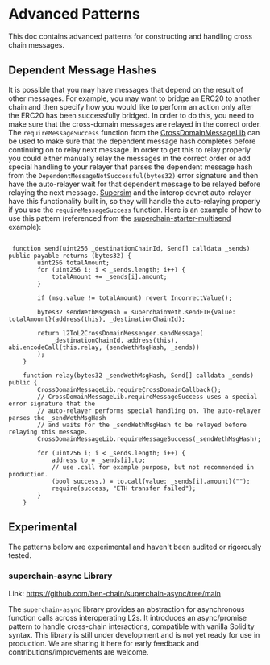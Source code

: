 # Advanced Patterns

This doc contains advanced patterns for constructing and handling cross chain messages.

## Dependent Message Hashes

It is possible that you may have messages that depend on the result of other messages. For example, you may want to bridge an ERC20 to another chain and then specify how you would like to perform an action only after the ERC20 has been successfully bridged. In order to do this, you need to make sure that the cross-domain messages are relayed in the correct order. The `requireMessageSuccess` function from the [CrossDomainMessageLib](https://github.com/ethereum-optimism/interop-lib/blob/main/src/libraries/CrossDomainMessageLib.sol) can be used to make sure that the dependent message hash completes before continuing on to relay next message. In order to get this to relay properly you could either manually relay the messages in the correct order or add special handling to your relayer that parses the dependent message hash from the `DependentMessageNotSuccessful(bytes32)` error signature and then have the auto-relayer wait for that dependent message to be relayed before relaying the next message. [Supersim](https://github.com/ethereum-optimism/supersim) and the interop devnet auto-relayer have this functionality built in, so they will handle the auto-relaying properly if you use the `requireMessageSuccess` function. Here is an example of how to use this pattern (referenced from the [superchain-starter-multisend](https://github.com/ethereum-optimism/superchain-starter-multisend/blob/main/contracts/src/CrossChainMultisend.sol) example):

```solidity

 function send(uint256 _destinationChainId, Send[] calldata _sends) public payable returns (bytes32) {
        uint256 totalAmount;
        for (uint256 i; i < _sends.length; i++) {
            totalAmount += _sends[i].amount;
        }

        if (msg.value != totalAmount) revert IncorrectValue();

        bytes32 sendWethMsgHash = superchainWeth.sendETH{value: totalAmount}(address(this), _destinationChainId);

        return l2ToL2CrossDomainMessenger.sendMessage(
            _destinationChainId, address(this), abi.encodeCall(this.relay, (sendWethMsgHash, _sends))
        );
    }

    function relay(bytes32 _sendWethMsgHash, Send[] calldata _sends) public {
        CrossDomainMessageLib.requireCrossDomainCallback();
        // CrossDomainMessageLib.requireMessageSuccess uses a special error signature that the
        // auto-relayer performs special handling on. The auto-relayer parses the _sendWethMsgHash
        // and waits for the _sendWethMsgHash to be relayed before relaying this message.
        CrossDomainMessageLib.requireMessageSuccess(_sendWethMsgHash);

        for (uint256 i; i < _sends.length; i++) {
            address to = _sends[i].to;
            // use .call for example purpose, but not recommended in production.
            (bool success,) = to.call{value: _sends[i].amount}("");
            require(success, "ETH transfer failed");
        }
    }

```

## Experimental

The patterns below are experimental and haven't been audited or rigorously tested.

### superchain-async Library

Link: https://github.com/ben-chain/superchain-async/tree/main

The `superchain-async` library provides an abstraction for asynchronous function calls across interoperating L2s. It introduces an async/promise pattern to handle cross-chain interactions, compatible with vanilla Solidity syntax. This library is still under development and is not yet ready for use in production. We are sharing it here for early feedback and contributions/improvements are welcome.